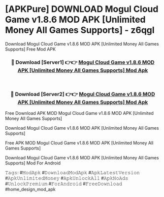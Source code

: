 # [APKPure] DOWNLOAD Mogul Cloud Game v1.8.6 MOD APK [Unlimited Money All Games Supports] - z6qgl
Download Mogul Cloud Game v1.8.6 MOD APK [Unlimited Money All Games Supports] Free Mod APK

<div align="center">
<h3>🔴 Download [Server1] 👉👉 <a href="https://apk-comot.site?title=Mogul_Cloud_Game_v1.8.6_MOD_APK_[Unlimited_Money_All_Games_Supports]">Mogul Cloud Game v1.8.6 MOD APK [Unlimited Money All Games Supports] Mod Apk</a></h3><br>

<h3>🔴 Download [Server2] 👉👉 <a href="https://apk-comot.site?title=Mogul_Cloud_Game_v1.8.6_MOD_APK_[Unlimited_Money_All_Games_Supports]">Mogul Cloud Game v1.8.6 MOD APK [Unlimited Money All Games Supports] Mod Apk</a></h3>
</div>


Free Download APK MOD Mogul Cloud Game v1.8.6 MOD APK [Unlimited Money All Games Supports]

Download Mogul Cloud Game v1.8.6 MOD APK [Unlimited Money All Games Supports] 

Free APK MOD Mogul Cloud Game v1.8.6 MOD APK [Unlimited Money All Games Supports] 

Download Mogul Cloud Game v1.8.6 MOD APK [Unlimited Money All Games Supports] Mod For Android

𝚃𝚊𝚐𝚜: #𝙼𝚘𝚍𝙰𝚙𝚔 #𝙳𝚘𝚠𝚗𝚕𝚘𝚊𝚍𝙼𝚘𝚍𝙰𝚙𝚔 #𝙰𝚙𝚔𝙻𝚊𝚝𝚎𝚜𝚝𝚅𝚎𝚛𝚜𝚒𝚘𝚗 #𝙰𝚙𝚔𝚄𝚗𝚕𝚒𝚖𝚒𝚝𝚎𝚍𝙼𝚘𝚗𝚎𝚢 #𝙰𝚙𝚔𝚄𝚗𝚕𝚘𝚌𝚔𝙰𝚕𝚕 #𝙰𝚙𝚔𝙽𝚘𝙰𝚍𝚜 #𝚄𝚗𝚕𝚘𝚌𝚔𝙿𝚛𝚎𝚖𝚒𝚞𝚖 #𝙵𝚘𝚛𝙰𝚗𝚍𝚛𝚘𝚒𝚍 #𝙵𝚛𝚎𝚎𝙳𝚘𝚠𝚗𝚕𝚘𝚊𝚍 #home_design_mod_apk